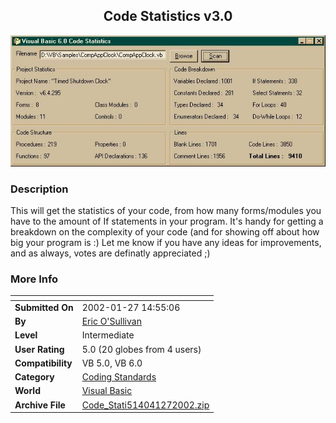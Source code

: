 ﻿<div align="center">

## Code Statistics v3\.0

<img src="PIC20021261551144489.jpg">
</div>

### Description

This will get the statistics of your code, from how many forms/modules you have to the amount of If statements in your program. It's handy for getting a breakdown on the complexity of your code (and for showing off about how big your program is :) Let me know if you have any ideas for improvements, and as always, votes are definatly appreciated ;)
 
### More Info
 


<span>             |<span>
---                |---
**Submitted On**   |2002-01-27 14:55:06
**By**             |[Eric O'Sullivan](https://github.com/Planet-Source-Code/PSCIndex/blob/master/ByAuthor/eric-o-sullivan.md)
**Level**          |Intermediate
**User Rating**    |5.0 (20 globes from 4 users)
**Compatibility**  |VB 5\.0, VB 6\.0
**Category**       |[Coding Standards](https://github.com/Planet-Source-Code/PSCIndex/blob/master/ByCategory/coding-standards__1-43.md)
**World**          |[Visual Basic](https://github.com/Planet-Source-Code/PSCIndex/blob/master/ByWorld/visual-basic.md)
**Archive File**   |[Code\_Stati514041272002\.zip](https://github.com/Planet-Source-Code/eric-o-sullivan-code-statistics-v3-0__1-31221/archive/master.zip)








